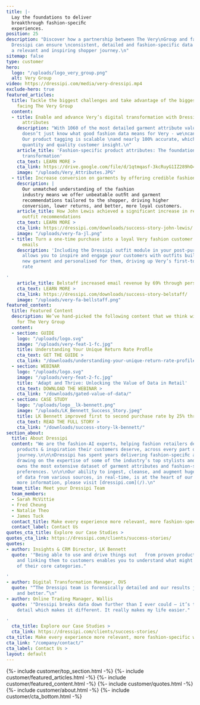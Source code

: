 ```yaml
---
title: |-
  Lay the foundations to deliver
  breakthrough fashion-speciﬁc
  experiences.
position: 25
description: "Discover how a partnership between The Very\nGroup and fashion-AI experts
  Dressipi can ensure \nconsistent, detailed and fashion-specific data to \ndeliver
  a relevant and inspiring shopper journey.\n"
sitemap: false
type: customer
hero:
  logo: "/uploads/logo_very_group.png"
  alt: Very Group
video: https://dressipi.com/media/very-dressipi.mp4
exclude-hero: true
featured_articles:
  title: Tackle the biggest challenges and take advantage of the biggest opportunities
    facing The Very Group
  content:
  - title: Enable and advance Very’s digital transformation with Dressipi's fashion
      attributes
    description: "With 1060 of the most detailed garment attribute values,\nDressipi
      doesn’t just know what good fashion data means for Very - we\ncan produce it.
      Our product tagging is scalable \nand nearly 100% accurate, which means higher
      quantity and quality customer insight.\n"
    article_title: 'Fashion-specific product attributes: The foundation for digital
      transformation'
    cta_text: LEARN MORE >
    cta_link: https://drive.google.com/file/d/1qtmqasf-3kcRuyG1IZ289hO4OR6WE5gN/view
    image: "/uploads/Very_Attributes.JPG"
  - title: Increase conversion on garments by offering credible fashion recommendations
    description: |
      Our unmatched understanding of the fashion
      industry means we offer unbeatable outﬁt and garment
      recommendations tailored to the shopper, driving higher
      conversion, lower returns, and better, more loyal customers.
    article_title: How John Lewis achieved a significant increase in revenue with
      outfit recommendations
    cta_text: LEARN MORE >
    cta_link: https://dressipi.com/downloads/success-story-john-lewis/
    image: "/uploads/very-fa-jl.png"
  - title: Turn a one-time purchase into a loyal Very fashion customer with post-purchase
      emails
    description: 'Including the Dressipi outfit module in your post-purchase emails
      allows you to inspire and engage your customers with outfits built around their
      new garment and personalised for them, driving up Very’s first-to-second purchase
      rate

'
    article_title: Belstaff increased email revenue by 69% through personalised recommendations
    cta_text: LEARN MORE >
    cta_link: https://dressipi.com/downloads/success-story-belstaff/
    image: "/uploads/very-fa-bellstaff.png"
featured_content:
  title: Featured Content
  description: We’ve hand-picked the following content that we think will be relevant
    for The Very Group
  content:
  - section: GUIDE
    logo: "/uploads/logo.svg"
    image: "/uploads/very-feat-1-fc.jpg"
    title: Understanding Your Unique Return Rate Proﬁle
    cta_text: GET THE GUIDE >
    cta_link: "/downloads/understanding-your-unique-return-rate-profile-whitepaper/"
  - section: WEBINAR
    logo: "/uploads/logo.svg"
    image: "/uploads/very-feat-2-fc.jpg"
    title: 'Adapt and Thrive: Unlocking the Value of Data in Retail'
    cta_text: DOWNLOAD THE WEBINAR >
    cta_link: "/downloads/gated-value-of-data/"
  - section: CASE STUDY
    logo: "/uploads/logo__lk-bennett.png"
    image: "/uploads/LK_Bennett_Success_Story.jpeg"
    title: LK Bennett improved first to second purchase rate by 25% through data insight
    cta_text: READ THE FULL STORY >
    cta_link: "/downloads/success-story-lk-bennett/"
section_about:
  title: About Dressipi
  content: "We are the fashion-AI experts, helping fashion retailers deliver the relevant
    products & inspiration their customers deserve, across every part of the shopper
    journey.\n\n\nDressipi has spent years delivering fashion-speciﬁc algorithms,
    drawing on the expertise of some of the industry’s top stylists and experts.\n\n\nDressipi
    owns the most extensive dataset of garment attributes and fashion-speciﬁc customer
    preferences. \n\n\nOur ability to ingest, cleanse, and augment huge quantities
    of data from various sources, in real-time, is at the heart of our platform.\n\n\nFor
    more information, please visit [dressipi.com](/).\n"
  team_title: Meet your Dressipi Team
  team_members:
  - Sarah McVittie
  - Fred Cheung
  - Natalie Theo
  - James Tuck
  contact_title: Make every experience more relevant, more fashion-specific with Dressipi
  contact_label: Contact Us
quotes_cta_title: Explore our Case Studies >
quotes_cta_link: https://dressipi.com/clients/success-stories/
quotes:
- author: Insights & CRM Director, LK Bennett
  quote: '"Being able to use and drive things out   from proven product attributes
    and linking them to customers enables you to understand what might work outside
    of their core categories."

'
- author: Digital Transformation Manager, OVS
  quote: "“The Dressipi team is forensically detailed and our results just get better
    and better.”\n"
- author: Online Trading Manager, Wallis
  quote: '"Dressipi breaks data down further than I ever could – it’s the next level
    detail which makes it different. It really makes my life easier."

'
  cta_title: Explore our Case Studies >
  cta_link: https://dressipi.com/clients/success-stories/
cta_title: Make every experience more relevant, more fashion-specific with Dressipi
cta_link: "/company/contact/"
cta_label: Contact Us >
layout: default
---
```


{%- include customer/top_section.html -%}
{%- include customer/featured_articles.html -%}
{%- include customer/featured_content.html -%}
{%- include customer/quotes.html -%}
{%- include customer/about.html -%}
{%- include customer/cta_bottom.html -%}